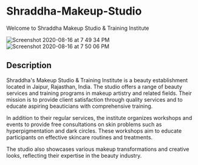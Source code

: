 # Shraddha-Makeup-Studio

Welcome to Shraddha Makeup Studio & Training Institute

![Screenshot 2020-08-16 at 7 49 34 PM](https://github.com/user-attachments/assets/3dbba71c-b511-4af3-8be3-0b1ca8181582)
![Screenshot 2020-08-16 at 7 50 06 PM](https://github.com/user-attachments/assets/50c6feba-a841-4442-a342-ec6c0e439c78)


Description
-----------------

Shraddha's Makeup Studio & Training Institute is a beauty establishment located in Jaipur, Rajasthan, India. The studio offers a range of beauty services and training programs in makeup artistry and related fields. Their mission is to provide client satisfaction through quality services and to educate aspiring beauticians with comprehensive training. 

In addition to their regular services, the institute organizes workshops and events to provide free consultations on skin problems such as hyperpigmentation and dark circles. These workshops aim to educate participants on effective skincare routines and treatments. 


The studio also showcases various makeup transformations and creative looks, reflecting their expertise in the beauty industry. 


